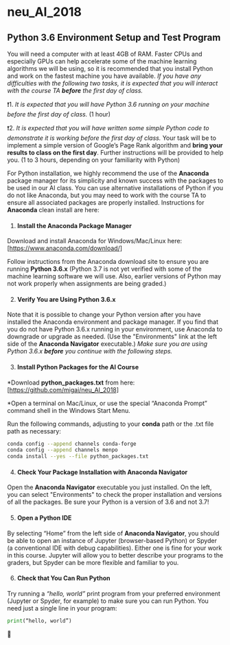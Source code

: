# neu_AI_2018
## Python 3.6 Environment Setup and Test Program

You will need a computer with at least 4GB of RAM.  Faster CPUs and especially GPUs can help accelerate some of the machine learning algorithms we will be using, so it is recommended that you install Python and work on the fastest machine you have available.  *If you have any difficulties with the following two tasks, it is expected that you will interact with the course TA **before** the first day of class.*

:exclamation:1. *It is expected that you will have Python 3.6 running on your machine before the first day of class.*  (1 hour)

:exclamation:2. *It is expected that you will have written some simple Python code to demonstrate it is working before the first day of class.*  Your task will be to implement a simple version of Google’s Page Rank algorithm and **bring your results to class on the first day**.  Further instructions will be provided to help you. (1 to 3 hours, depending on your familiarity with Python)

For Python installation, we highly recommend the use of the **Anaconda** package manager for its simplicity and known success with the packages to be used in our AI class.  You can use alternative installations of Python if you do not like Anaconda, but you may need to work with the course TA to ensure all associated packages are properly installed.  Instructions for **Anaconda** clean install are here:

1.	#### Install the **Anaconda** Package Manager
Download and install Anaconda for Windows/Mac/Linux here:  [https://www.anaconda.com/download/]

Follow instructions from the Anaconda download site to ensure you are running **Python 3.6.x**
(Python 3.7 is not yet verified with some of the machine learning software we will use.  Also, earlier versions of Python may not work properly when assignments are being graded.) 

2.	#### Verify You are Using Python 3.6.x
Note that it is possible to change your Python version after you have installed the Anaconda environment and package manager. If you find that you do not have Python 3.6.x running in your environment, use Anaconda to downgrade or upgrade as needed.  (Use the "Environments" link at the left side of the **Anaconda Navigator** executable.)
*Make sure you are using Python 3.6.x **before** you continue with the following steps.*

3.	#### Install Python Packages for the AI Course
  *Download **python_packages.txt** from here: [https://github.com/migai/neu_AI_2018]
  
  *Open a terminal on Mac/Linux, or use the special “Anaconda Prompt” command shell in the Windows Start Menu.
  
  Run the following commands, adjusting to your **conda** path or the .txt file path as necessary:
  ```bash
  conda config --append channels conda-forge
  conda config --append channels menpo
  conda install --yes --file python_packages.txt
  ```
      
4.	#### Check Your Package Installation with **Anaconda Navigator**
Open the **Anaconda Navigator** executable you just installed.  On the left, you can select "Environments" to check the proper installation and versions of all the packages.  Be sure your Python is a version of 3.6 and not 3.7!

5. #### Open a Python IDE
By selecting “Home” from the left side of **Anaconda Navigator**, you should be able to open an instance of Jupyter (browser-based Python) or Spyder (a conventional IDE with debug capabilities).  Either one is fine for your work in this course.  Jupyter will allow you to better describe your programs to the graders, but Spyder can be more flexible and familiar to you.

6.	#### Check that You Can Run Python
Try running a *“hello, world”* print program from your preferred environment (Jupyter or Spyder, for example) to make sure you can run Python.  You need just a single line in your program:
```python
print(“hello, world”)
```
:checkered_flag:
